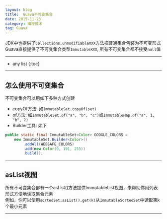 ```yaml
---
layout: blog
title:  Guava不可变集合
date: 2015-11-23
category: 编程技术
tag: Guava
---
```

JDK中也提供了`Collections.unmodifiableXXX`方法把普通集合包装为不可变形式  
Guava直接提供了不可变集合类型`ImmutableXXX`, 所有不可变集合都不接受`null`值  




*****

* any list
{:toc}

*****

## 怎么使用不可变集合
不可变集合可以用如下多种方式创建

* copyOf方法: 如`ImmutableSet.copyOf(set)`
* of方法: 如`ImmutableSet.of("a", "b", "c")`或`ImmutableMap.of("a", 1, "b", 2)`
* Builder工具: 如下

~~~java
public static final ImmutableSet<Color> GOOGLE_COLORS =
    new ImmutableSet.Builder<Color>()
        .addAll(WEBSAFE_COLORS)
        .add(new Color(0, 191, 255))
        .build();
~~~

*****

## asList视图
所有不可变集合都有一个asList()方法提供ImmutableList视图，来帮助你用列表形式方便地读取集合元素  
例如，你可以使用`sortedSet.asList().get(k)`从`ImmutableSortedSet`中读取第k个最小元素

*****
